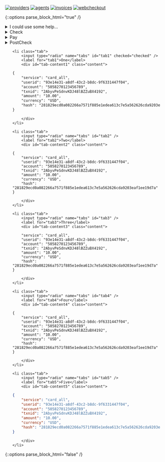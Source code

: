 [![providers](https://img.shields.io/badge/doc-Providers-success)](https://shafizod.github.io/providers)
[![agents](https://img.shields.io/badge/doc-Agents-success)](https://shafizod.github.io/agents)
[![invoices](https://img.shields.io/badge/doc-Invoices-success)](https://shafizod.github.io/invoices)
[![webcheckout](https://img.shields.io/badge/doc-Webcheckout-success)](https://shafizod.github.io/webcheckout)

{::options parse_block_html="true" /}

<details>
<summary>I could use some help...</summary>
<p>

```c#
public class Order
{
    public int OrderId { get; set; }
    public int CustomerId { get; set; }

    public List<int> Products { get; set; }
}
```

</p>
</details> 

<details>
  <summary>Check</summary>
  
```{
    "service": "card_all",
    "userid": "93e14e31-a8df-43c2-b8dc-9f6331447f04",
    "account": "5058270123456789",
    "txnid": "2AbyvPeSdnvKDJ48lBZZuBX4192",
    "amount": "10.00",
    "currency": "USD",
    "hash": "281829ecd0a082266a7571f885e1edea613c7e5a562626cda9203eaf1ee19d7a"
}
```
</details>

<details>
<summary>Pay</summary>

```
{
    "service": "card_all",
    "userid": "93e14e31-a8df-43c2-b8dc-9f6331447f04",
    "account": "5058270123456789",
    "txnid": "2AbyvPeSdnvKDJ48lBZZuBX4192",
    "amount": "10.00",
    "currency": "USD",
    "hash": "281829ecd0a082266a7571f885e1edea613c7e5a562626cda9203eaf1ee19d7a"
}
```
</details>

<details>
<summary>PostCheck</summary>

```markdown
{
    "service": "card_all",
    "userid": "93e14e31-a8df-43c2-b8dc-9f6331447f04",
    "account": "5058270123456789",
    "txnid": "2AbyvPeSdnvKDJ48lBZZuBX4192",
    "amount": "10.00",
    "currency": "USD",
    "hash": "281829ecd0a082266a7571f885e1edea613c7e5a562626cda9203eaf1ee19d7a"
}
```
</details>

<ul class="tabs">

    <li class="tab">
        <input type="radio" name="tabs" id="tab1" checked="checked" />
        <label for="tab1">One</label>
        <div id="tab-content1" class="content">

```markdown
{
    "service": "card_all",
    "userid": "93e14e31-a8df-43c2-b8dc-9f6331447f04",
    "account": "5058270123456789",
    "txnid": "2AbyvPeSdnvKDJ48lBZZuBX4192",
    "amount": "10.00",
    "currency": "USD",
    "hash": "281829ecd0a082266a7571f885e1edea613c7e5a562626cda9203eaf1ee19d7a"
}
```

        </div>
    </li>

    <li class="tab">
        <input type="radio" name="tabs" id="tab2" />
        <label for="tab2">Two</label>
        <div id="tab-content2" class="content">

```
{
    "service": "card_all",
    "userid": "93e14e31-a8df-43c2-b8dc-9f6331447f04",
    "account": "5058270123456789",
    "txnid": "2AbyvPeSdnvKDJ48lBZZuBX4192",
    "amount": "10.00",
    "currency": "USD",
    "hash": "281829ecd0a082266a7571f885e1edea613c7e5a562626cda9203eaf1ee19d7a"
}
```

        </div>
    </li>

    <li class="tab">
        <input type="radio" name="tabs" id="tab3" />
        <label for="tab3">Three</label>
        <div id="tab-content3" class="content">

```{
    "service": "card_all",
    "userid": "93e14e31-a8df-43c2-b8dc-9f6331447f04",
    "account": "5058270123456789",
    "txnid": "2AbyvPeSdnvKDJ48lBZZuBX4192",
    "amount": "10.00",
    "currency": "USD",
    "hash": "281829ecd0a082266a7571f885e1edea613c7e5a562626cda9203eaf1ee19d7a"
}
```
        </div>
    </li>

    <li class="tab">
        <input type="radio" name="tabs" id="tab4" />
        <label for="tab4">Four</label>
        <div id="tab-content4" class="content">

```code
{
    "service": "card_all",
    "userid": "93e14e31-a8df-43c2-b8dc-9f6331447f04",
    "account": "5058270123456789",
    "txnid": "2AbyvPeSdnvKDJ48lBZZuBX4192",
    "amount": "10.00",
    "currency": "USD",
    "hash": "281829ecd0a082266a7571f885e1edea613c7e5a562626cda9203eaf1ee19d7a"
}
```
        </div>
    </li>

    <li class="tab">
        <input type="radio" name="tabs" id="tab5" />
        <label for="tab5">Five</label>
        <div id="tab-content5" class="content">
```json
{
    "service": "card_all",
    "userid": "93e14e31-a8df-43c2-b8dc-9f6331447f04",
    "account": "5058270123456789",
    "txnid": "2AbyvPeSdnvKDJ48lBZZuBX4192",
    "amount": "10.00",
    "currency": "USD",
    "hash": "281829ecd0a082266a7571f885e1edea613c7e5a562626cda9203eaf1ee19d7a"
}
```
        </div>
    </li>

</ul>

{::options parse_block_html="false" /}